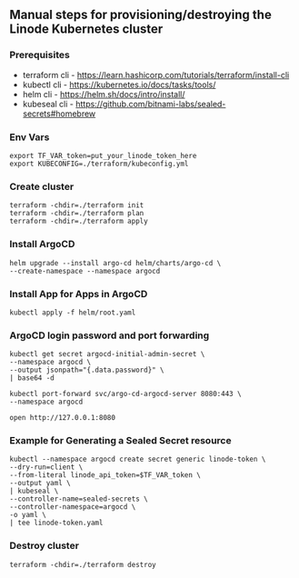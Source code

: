 ## Manual steps for provisioning/destroying the Linode Kubernetes cluster
### Prerequisites
- terraform cli - https://learn.hashicorp.com/tutorials/terraform/install-cli
- kubectl cli - https://kubernetes.io/docs/tasks/tools/
- helm cli - https://helm.sh/docs/intro/install/
- kubeseal cli - https://github.com/bitnami-labs/sealed-secrets#homebrew

### Env Vars
```shell
export TF_VAR_token=put_your_linode_token_here
export KUBECONFIG=./terraform/kubeconfig.yml
```
### Create cluster
```shell
terraform -chdir=./terraform init
terraform -chdir=./terraform plan
terraform -chdir=./terraform apply
```
### Install ArgoCD
```shell
helm upgrade --install argo-cd helm/charts/argo-cd \
--create-namespace --namespace argocd
```
### Install App for Apps in ArgoCD
```shell 
kubectl apply -f helm/root.yaml 
```
### ArgoCD login password and port forwarding
```shell
kubectl get secret argocd-initial-admin-secret \
--namespace argocd \
--output jsonpath="{.data.password}" \
| base64 -d

kubectl port-forward svc/argo-cd-argocd-server 8080:443 \
--namespace argocd

open http://127.0.0.1:8080
```
### Example for Generating a Sealed Secret resource
```shell
kubectl --namespace argocd create secret generic linode-token \
--dry-run=client \
--from-literal linode_api_token=$TF_VAR_token \
--output yaml \
| kubeseal \
--controller-name=sealed-secrets \
--controller-namespace=argocd \
-o yaml \
| tee linode-token.yaml
```
### Destroy cluster
```shell
terraform -chdir=./terraform destroy
```